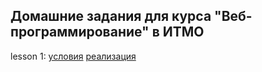 ## Домашние задания для курса "Веб-программирование" в ИТМО

lesson 1: [условия](/lesson1/problems.pdf) [реализация](/lesson1)
